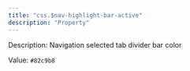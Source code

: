 ```yaml
---
title: "css.$nav-highlight-bar-active"
description: "Property"
---
```


Description: Navigation selected tab divider bar color

Value: `#82c9b8`